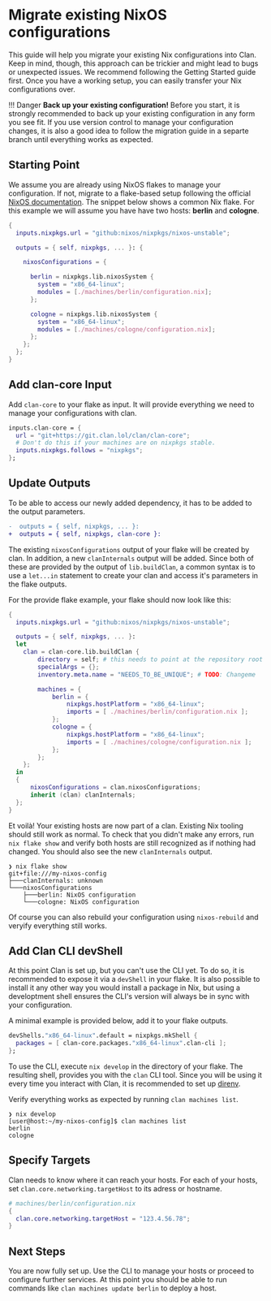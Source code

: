 # Migrate existing NixOS configurations

This guide will help you migrate your existing Nix configurations into Clan. Keep
in mind, though, this approach can be trickier and might lead to bugs or
unexpected issues. We recommend following the Getting Started guide first. Once
you have a working setup, you can easily transfer your Nix configurations over.

!!! Danger
    **Back up your existing configuration!**
    Before you start, it is strongly recommended to back up your existing
    configuration in any form you see fit. If you use version control to manage
    your configuration changes, it is also a good idea to follow the migration
    guide in a separte branch until everything works as expected.


## Starting Point

We assume you are already using NixOS flakes to manage your configuration. If
not, migrate to a flake-based setup following the official [NixOS
documentation](https://nix.dev/manual/nix/2.25/command-ref/new-cli/nix3-flake.html).
The snippet below shows a common Nix flake. For this example we will assume you
have have two hosts: **berlin** and **cologne**.

```nix
{
  inputs.nixpkgs.url = "github:nixos/nixpkgs/nixos-unstable";

  outputs = { self, nixpkgs, ... }: {

    nixosConfigurations = {

      berlin = nixpkgs.lib.nixosSystem {
        system = "x86_64-linux";
        modules = [./machines/berlin/configuration.nix];
      };

      cologne = nixpkgs.lib.nixosSystem {
        system = "x86_64-linux";
        modules = [./machines/cologne/configuration.nix];
      };
    };
  };
}
```

## Add clan-core Input

Add `clan-core` to your flake as input. It will provide everything we need to
manage your configurations with clan.

```nix
inputs.clan-core = {
  url = "git+https://git.clan.lol/clan/clan-core";
  # Don't do this if your machines are on nixpkgs stable.
  inputs.nixpkgs.follows = "nixpkgs";
};
```

## Update Outputs

To be able to access our newly added dependency, it has to be added to the
output parameters.

```diff
-  outputs = { self, nixpkgs, ... }:
+  outputs = { self, nixpkgs, clan-core }:
```

The existing `nixosConfigurations` output of your flake will be created by
clan. In addition, a new `clanInternals` output will be added. Since both of
these are provided by the output of `lib.buildClan`, a common syntax is to use a
`let...in` statement to create your clan and access it's parameters in the flake
outputs.

For the provide flake example, your flake should now look like this:

```nix
{
  inputs.nixpkgs.url = "github:nixos/nixpkgs/nixos-unstable";

  outputs = { self, nixpkgs, ... }:
  let
    clan = clan-core.lib.buildClan {
        directory = self; # this needs to point at the repository root
        specialArgs = {};
        inventory.meta.name = "NEEDS_TO_BE_UNIQUE"; # TODO: Changeme

        machines = {
            berlin = {
                nixpkgs.hostPlatform = "x86_64-linux";
                imports = [ ./machines/berlin/configuration.nix ];
            };
            cologne = {
                nixpkgs.hostPlatform = "x86_64-linux";
                imports = [ ./machines/cologne/configuration.nix ];
            };
        };
    };
  in
  {
      nixosConfigurations = clan.nixosConfigurations;
      inherit (clan) clanInternals;
  };
}
```

Et voilà! Your existing hosts are now part of a clan. Existing Nix tooling
should still work as normal. To check that you didn't make any errors, run `nix
flake show` and verify both hosts are still recognized as if nothing had
changed. You should also see the new `clanInternals` output.

```
❯ nix flake show
git+file:///my-nixos-config
├───clanInternals: unknown
└───nixosConfigurations
    ├───berlin: NixOS configuration
    └───cologne: NixOS configuration
```

Of course you can also rebuild your configuration using `nixos-rebuild` and
veryify everything still works.

## Add Clan CLI devShell

At this point Clan is set up, but you can't use the CLI yet. To do so, it is
recommended to expose it via a `devShell` in your flake. It is also possible to
install it any other way you would install a package in Nix, but using a
developtment shell ensures the CLI's version will always be in sync with your
configuration.

A minimal example is provided below, add it to your flake outputs.

```nix
devShells."x86_64-linux".default = nixpkgs.mkShell {
  packages = [ clan-core.packages."x86_64-linux".clan-cli ];
};
```

To use the CLI, execute `nix develop` in the directory of your flake. The
resulting shell, provides you with the `clan` CLI tool. Since you will be using
it every time you interact with Clan, it is recommended to set up
[direnv](https://direnv.net/).

Verify everything works as expected by running `clan machines list`.

```
❯ nix develop
[user@host:~/my-nixos-config]$ clan machines list
berlin
cologne
```

## Specify Targets

Clan needs to know where it can reach your hosts. For each of your hosts, set
`clan.core.networking.targetHost` to its adress or hostname.

```nix
# machines/berlin/configuration.nix
{
  clan.core.networking.targetHost = "123.4.56.78";
}
```

## Next Steps

You are now fully set up. Use the CLI to manage your hosts or proceed to
configure further services. At this point you should be able to run commands
like `clan machines update berlin` to deploy a host.


